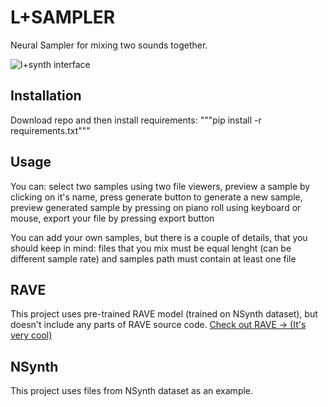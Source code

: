 # L+SAMPLER
Neural Sampler for mixing two sounds together.

![l+synth interface](https://user-images.githubusercontent.com/36171138/175765146-17308de7-3de2-4b2d-94aa-0a8cf0bc4bb8.png)

## Installation
Download repo and then install requirements:
"""pip install -r requirements.txt"""

## Usage
You can: select two samples using two file viewers, preview a sample by clicking on it's name, press generate button to generate a new sample,
preview generated sample by pressing on piano roll using keyboard or mouse, export your file by pressing export button

You can add your own samples, but there is a couple of details, that you should keep in mind: files that you mix must be equal lenght (can be different sample rate) and samples path must contain at least one file

## RAVE
This project uses pre-trained RAVE model (trained on NSynth dataset), but doesn't include any parts of RAVE source code.
[Check out RAVE -> (It's very cool)](https://github.com/acids-ircam/RAVE)

## NSynth
This project uses files from NSynth dataset as an example.
